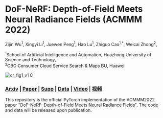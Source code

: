 # DoF-NeRF: Depth-of-Field Meets Neural Radiance Fields (ACMMM 2022)

Zijin Wu<sup>1</sup>, 
Xingyi Li<sup>1</sup>, 
Juewen Peng<sup>1</sup>, 
Hao Lu<sup>1</sup>, 
Zhiguo Cao<sup>1,*</sup>, 
Weicai Zhong<sup>2</sup>, 

<sup>1</sup>School of Artificial Intelligence and Automation, Huazhong University of Science and Technology,   
<sup>2</sup>CBG Consumer Cloud Service Search \& Maps BU, Huawei

![cr_fig1_v1 0](https://user-images.githubusercontent.com/72808746/183121362-dc6c0e51-4ee3-4b8b-9817-6057e26e5f5d.png)

### [Arxiv](https://arxiv.org/abs/2208.00945) | [Paper](https://github.com/zijinwuzijin/DoF-NeRF/blob/main/pdf/DoF_NeRF_Depth_of_Field_Meets_Neural_Radiance_Fields.pdf) | [Supp](https://github.com/zijinwuzijin/DoF-NeRF/blob/main/pdf/DoF_NeRF_Depth_of_Field_Meets_Neural_Radiance_Fields_Supplementary_Material.pdf) | [Data](https://drive.google.com/drive/folders/1TARBbPhW39Y_cKTcUMJVKfS4xeI1-GvS?usp=sharing) | [Video](https://www.youtube.com/watch?v=WVmO2e0pdQk) | [视频](https://www.bilibili.com/video/BV1Ea411K75V) 

This repository is the official PyTorch implementation of the ACMMM2022 paper "DoF-NeRF: Depth-of-Field Meets Neural Radiance Fields". The code and data will be released upon publication.
